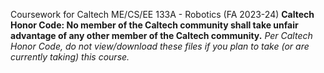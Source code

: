 Coursework for Caltech ME/CS/EE 133A - Robotics (FA 2023-24)
**Caltech Honor Code: No member of the Caltech community shall take unfair advantage of any other member of the Caltech community.**
_Per Caltech Honor Code, do not view/download these files if you plan to take (or are currently taking) this course._
